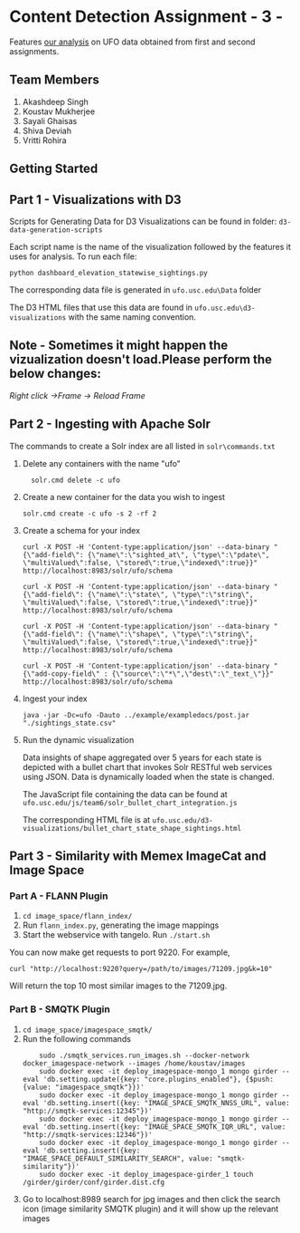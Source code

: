 # Content Detection Assignment - 3 - 

Features [our analysis](http://ufo.usc.edu) on UFO data obtained from first and second assignments. 

## Team Members

1.  Akashdeep Singh
2.  Koustav Mukherjee
3.  Sayali Ghaisas
4.  Shiva Deviah
5.  Vritti Rohira

## Getting Started

## Part 1 - Visualizations with D3

Scripts for Generating Data for D3 Visualizations can be found in folder: `d3-data-generation-scripts`

Each script name is the name of the visualization followed by the features it uses for analysis. 
To run each file: 

	python dashboard_elevation_statewise_sightings.py

The corresponding data file is generated in `ufo.usc.edu\Data` folder

The D3 HTML files that use this data are found in `ufo.usc.edu\d3-visualizations` with the same naming convention.

## Note - Sometimes it might happen the vizualization doesn't load.Please perform the below changes:
*Right click ->Frame -> Reload Frame*

## Part 2 - Ingesting with Apache Solr

The commands to create a Solr index are all  listed in `solr\commands.txt`

1. Delete any containers with the name "ufo" 

	``	
		solr.cmd delete -c ufo
	``

2. Create a new container for the data you wish to ingest

	``
		solr.cmd create -c ufo -s 2 -rf 2
	``

3. Create a schema for your index

	````
	curl -X POST -H 'Content-type:application/json' --data-binary "{\"add-field\": {\"name\":\"sighted_at\", \"type\":\"pdate\", \"multiValued\":false, \"stored\":true,\"indexed\":true}}" http://localhost:8983/solr/ufo/schema

	curl -X POST -H 'Content-type:application/json' --data-binary "{\"add-field\": {\"name\":\"state\", \"type\":\"string\", \"multiValued\":false, \"stored\":true,\"indexed\":true}}" http://localhost:8983/solr/ufo/schema

	curl -X POST -H 'Content-type:application/json' --data-binary "{\"add-field\": {\"name\":\"shape\", \"type\":\"string\", \"multiValued\":false, \"stored\":true,\"indexed\":true}}" http://localhost:8983/solr/ufo/schema

	curl -X POST -H 'Content-type:application/json' --data-binary "{\"add-copy-field\" : {\"source\":\"*\",\"dest\":\"_text_\"}}" http://localhost:8983/solr/ufo/schema
	````

4. Ingest your index

	``
		java -jar -Dc=ufo -Dauto ../example/exampledocs/post.jar "./sightings_state.csv"
	``

5. Run the dynamic visualization

	Data insights of shape aggregated over 5 years for each state is depicted with a bullet chart that invokes Solr RESTful web services using JSON. Data is dynamically loaded when the state is changed.

	The JavaScript file containing the data can be found at `ufo.usc.edu/js/team6/solr_bullet_chart_integration.js`

	The corresponding HTML file is at `ufo.usc.edu/d3-visualizations/bullet_chart_state_shape_sightings.html`
	
	

## Part 3 - Similarity with Memex ImageCat and Image Space

### Part A - FLANN Plugin 

1. `cd image_space/flann_index/`
2. Run `flann_index.py`, generating the image mappings 
3. Start the webservice with tangelo. Run `./start.sh`

You can now make get requests to port 9220. For example,

    curl "http://localhost:9220?query=/path/to/images/71209.jpg&k=10"

Will return the top 10 most similar images to the 71209.jpg.


### Part B - SMQTK Plugin  
1. `cd image_space/imagespace_smqtk/`
2. Run the following commands
	```
		sudo ./smqtk_services.run_images.sh --docker-network docker_imagespace-network --images /home/koustav/images
		sudo docker exec -it deploy_imagespace-mongo_1 mongo girder --eval 'db.setting.update({key: "core.plugins_enabled"}, {$push: {value: "imagespace_smqtk"}})'
		sudo docker exec -it deploy_imagespace-mongo_1 mongo girder --eval 'db.setting.insert({key: "IMAGE_SPACE_SMQTK_NNSS_URL", value: "http://smqtk-services:12345"})'
		sudo docker exec -it deploy_imagespace-mongo_1 mongo girder --eval 'db.setting.insert({key: "IMAGE_SPACE_SMQTK_IQR_URL", value: "http://smqtk-services:12346"})'
		sudo docker exec -it deploy_imagespace-mongo_1 mongo girder --eval 'db.setting.insert({key: "IMAGE_SPACE_DEFAULT_SIMILARITY_SEARCH", value: "smqtk-similarity"})'
		sudo docker exec -it deploy_imagespace-girder_1 touch /girder/girder/conf/girder.dist.cfg
	```
3. Go to localhost:8989 search for jpg images and then click the search icon (image similarity SMQTK plugin) and it will show up the relevant images